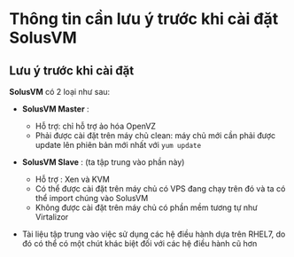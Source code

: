 # Thông tin cần lưu ý trước khi cài đặt SolusVM

## Lưu ý trước khi cài đặt
**SolusVM** có 2 loại như sau:
- **SolusVM Master** : 
    - Hỗ trợ: chỉ hỗ trợ ảo hóa OpenVZ
    - Phải được cài đặt trên máy chủ clean: máy chủ mới cần phải được update lên phiên bản mới nhất với `yum update`

- **SolusVM Slave** : (ta tập trung vào phần này)
    - Hỗ trợ : Xen và KVM
    - Có thể được cài đặt trên máy chủ có VPS đang chạy trên đó và ta có thể import chúng vào SolusVM
    - Không được cài đặt trên máy chủ có phần mềm tương tự như Virtalizor

- Tài liệu tập trung vào việc sử dụng các hệ điều hành dựa trên RHEL7, do đó có thể có một chút khác biệt đối với các hệ điều hành cũ hơn